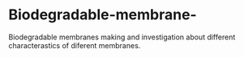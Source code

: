 # Biodegradable-membrane-
Biodegradable membranes making and investigation about different characterastics of diferent membranes.
